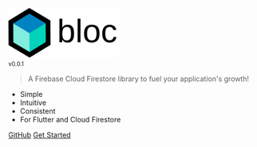 <img src="https://raw.githubusercontent.com/SupposedlySam/firefuel/main/docs/assets/firefuel_logo_full.png" height="100" alt="Firefuel" /><br/><small>v0.0.1</small>

<!-- 
[![build](https://github.com/SupposedlySam/firefuel/workflows/build/badge.svg)](https://github.com/SupposedlySam/firefuel/actions)
[![codecov](https://codecov.io/gh/SupposedlySam/Firefuel/branch/main/graph/badge.svg)](https://codecov.io/gh/SupposedlySam/firefuel)
[![Star on GitHub](https://img.shields.io/github/stars/SupposedlySam/firefuel.svg?style=flat&logo=github&colorB=deeppink&label=stars)](https://github.com/SupposedlySam/firefuel)
[![style: effective dart](https://img.shields.io/badge/style-effective_dart-40c4ff.svg)](https://github.com/tenhobi/effective_dart)
[![Flutter Website](https://img.shields.io/badge/flutter-website-deepskyblue.svg)](https://flutter.dev/docs/development/data-and-backend/state-mgmt/options#firefuel--rx)
[![Awesome Flutter](https://img.shields.io/badge/awesome-flutter-blue.svg?longCache=true)](https://github.com/Solido/awesome-flutter#standard)
[![Flutter Samples](https://img.shields.io/badge/flutter-samples-teal.svg?longCache=true)](http://fluttersamples.com)
[![Discord](https://img.shields.io/discord/649708778631200778.svg?logo=discord&color=blue)](https://discord.gg/firefuel)
[![License: MIT](https://img.shields.io/badge/license-MIT-purple.svg)](https://opensource.org/licenses/MIT) -->

> A Firebase Cloud Firestore library to fuel your application's growth!

- Simple
- Intuitive
- Consistent
- For Flutter and Cloud Firestore

<p class="buttons">    
    <a href="https://github.com/SupposedlySam/firefuel/" target="_blank" rel="noopener">GitHub</a>
    <a href="#/gettingstarted">Get Started</a>    
</p>
